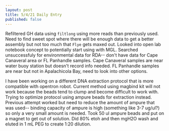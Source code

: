 ```yaml
---
layout: post
title: 5/4/21 Daily Entry
published: false
---
```


Refiltered GH data using `filtlong` using more reads than previously used. Need to find sweet spot where there will be enough data to get a better assembly but not too much that `Flye` gets maxed out. Looked into open lab notebook concept to potentially start using with MGL. Searched unsuccessfuly for environmental data for RDA-- don't have data for Cape Canaveral area or FL Panhandle samples. Cape Canaveral samples are near water buoy station but doesn't record info needed. FL Panhandle samples are near but not in Apalachicola Bay, need to look into other options. 

I have been working on a different DNA extraction protocol that is more compatible with opentron robot. Current method using magbind kit will not work because the beads tend to clump and become difficult to work with. Trying to optimize protocol using ampure beads for extraction instead. Previous attempt worked but need to reduce the amount of ampure that was used-- binding capacity of ampure is high (something like 3-7 ug/ul?) so only a very small amount is needed. Took 50 ul ampure beads and put on a magnet to get out of solution. Did 80% etoh and then mgH2O wash and eluted in 1 mL PEG to create 1:20 dilution.  
